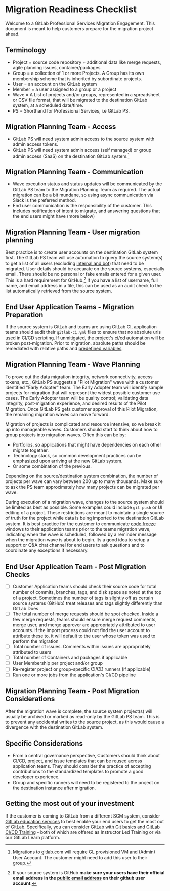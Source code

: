 # Migration Readiness Checklist

Welcome to a GitLab Professional Services Migration Engagement. This document is meant to help customers prepare for the migration project ahead.

## Terminology

- Project = source code repository + additional data like merge requests, agile planning issues, container/packages
- Group = a collection of 1 or more Projects. A Group has its own membership scheme that is inherited by subordinate projects.
- User = an account on the GitLab system
- Member = a user assigned to a group or a project
- Wave = A List of projects and/or groups, represented in a spreadsheet or CSV file format, that will be migrated to the destination GitLab system, at a scheduled date/time.
- PS = Shorthand for Professional Services, i.e GitLab PS.

## Migration Planning Team - Access

- GitLab PS will need system admin access to the source system with admin access tokens.
- GitLab PS will need system admin access (self managed) or group admin access (SaaS) on the destination GitLab system.[^1]
[^1]: Migrations to gitlab.com will require GL provisioned VM and (Admin) User Account. The customer might need to add this user to their group.

## Migration Planning Team - Communication

- Wave execution status and status updates will be communicated by the GitLab PS team to the Migration Planning Team as required. The actual migration can be a bit mundane, so using async communication via Slack is the preferred method.
- End user communication is the responsibility of the customer. This includes notification of intent to migrate, and answering questions that the end users might have (more below)

## Migration Planning Team - User migration planning

Best practice is to create user accounts on the destination GitLab system first. The GitLab PS team will use automation to query the source system(s) to get a list of all users (excluding [internal and bot](https://docs.gitlab.com/ee/development/internal_users.html#internal-users)) that need to be migrated. User details should be accurate on the source systems, especially email. There should be no personal or fake emails entered for a given user. This is a hard requirement for GitHub.[^github-1]  If you have a list of username, full name, and email address in a file, this can be used as an audit check to the list automatically retrieved from the source system.

[^github-1]: If your source system is GitHub **make sure your users have their official email address in the [public email address](https://docs.github.com/en/github/setting-up-and-managing-your-github-user-account/managing-email-preferences/setting-your-commit-email-address#setting-your-commit-email-address-on-github) on their github user account**.

## End User Application Teams - Migration Preparation

If the source system is GitLab and teams are using GitLab CI, application teams should audit their `gitlab-ci.yml` files to ensure that no absolute urls used in CI/CD scripting. If unmitigated, the project's ci/cd automation will be broken post-migration. Prior to migration, absolute paths should be remediated with relative paths and [predefined variables](https://docs.gitlab.com/ee/ci/variables/predefined_variables.html).

## Migration Planning Team - Wave Planning

To prove out the data migration integrity, network connectivity, access tokens, etc., GitLab PS suggests a "Pilot Migration" wave with a customer identified "Early Adopter" team. The Early Adopter team will identify sample projects for migration that will represent the widest possible customer use cases. The Early Adopter team will be quality control; validating data integrity, post-migration experience, and desired results of the Pilot Migration. Once GitLab PS gets customer approval of this Pilot Migration, the remaining migration waves can move forward.

Migration of projects is complicated and resource intensive, so we break it up into manageable waves. Customers should start to think about how to group projects into migration waves. Often this can be by:

- Portfolios, so applications that might have dependencies on each other migrate together.
- Technology stack, so common development practices can be emphasized upon arriving at the new GitLab system.
- Or some combination of the previous.

Depending on the source/destination system combination, the number of projects per wave can vary between 200 up to many thousands. Make sure to ask the PS team approximately how many projects can be migrated per wave.

During execution of a migration wave, changes to the source system should be limited as best as possible.  Some examples could include `git push` or UI editing of a project.  These restrictions are meant to maintain a single source of truth for the project while data is being imported to the destination GitLab system. It is best practice for the customer to communicate [code freeze](https://en.wikipedia.org/wiki/Freeze_(software_engineering)) windows to their application teams prior to the teams migration wave, indicating when the wave is scheduled, followed by a reminder message when the migration wave is about to begin. Its a good idea to setup a support or Q&A chat channel for end users to ask questions and to coordinate any exceptions if necessary.

## End User Application Team - Post Migration Checks

- [ ] Customer Application teams should check their source code for total number of commits, branches, tags, and disk space as noted at the top of a project. Sometimes the number of tags is slightly off as certain source systems (GitHub) treat releases and tags slightly differently than GitLab Does
- [ ] The total number of merge requests should be spot checked. Inside a few merge requests, teams should ensure merge request comments, merge user, and merge approver are appropriately attributed to user accounts. If the import process could not find the user account to attribute these to, it will default to the user whose token was used to perform the migration
- [ ] Total number of issues. Comments within issues are appropriately attributed to users
- [ ] Total number of Containers and packages if applicable
- [ ] User Membership per project and/or group
- [ ] Re-register project or group-specific CI/CD runners (if applicable)
- [ ] Run one or more jobs from the application's CI/CD pipeline

## Migration Planning Team - Post Migration Considerations

After the migration wave is complete, the source system project(s) will usually be archived or marked as read-only by the GitLab PS team. This is to prevent any accidental writes to the source project, as this would cause a divergence with the destination GitLab system.

## Specific Considerations

- From a central governance perspective, Customers should think about CI/CD, project, and issue templates that can be reused across application teams. They should consider the practice of accepting contributions to the standardized templates to promote a good developer experience.
- Group and specific runners will need to be registered to the project on the destination instance after migration.

## Getting the most out of your investment

If the customer is coming to GitLab from a different SCM system, consider [GitLab education services](https://about.gitlab.com/services/education/) to best enable your end users to get the most out of GitLab. Specifically, you can consider [GitLab with Git basics](https://about.gitlab.com/services/education/gitlab-basics) and [GitLab CI/CD Training](https://about.gitlab.com/services/education/gitlab-ci) - both of which are offered as Instructor Led Training or via our GitLab Learn platform.
